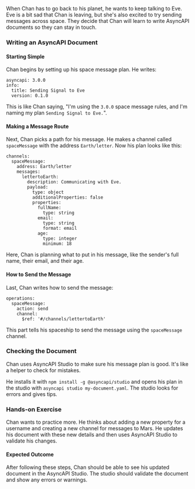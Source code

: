 
When Chan has to go back to his planet, he wants to keep talking to Eve. Eve is a bit sad that Chan is leaving, but she's also excited to try sending messages across space. They decide that Chan will learn to write AsyncAPI documents so they can stay in touch.

### Writing an AsyncAPI Document

#### Starting Simple

Chan begins by setting up his space message plan. He writes:

```
asyncapi: 3.0.0
info:
  title: Sending Signal to Eve
  version: 0.1.0
```

This is like Chan saying, "I'm using the `3.0.0` space message rules, and I'm naming my plan `Sending Signal to Eve.`".

#### Making a Message Route

Next, Chan picks a path for his message. He makes a channel called `spaceMessage` with the address `Earth/letter`. Now his plan looks like this:

```
channels:
  spaceMessage:
    address: Earth/letter
    messages:
      lettertoEarth:
        description: Communicating with Eve.
        payload:
          type: object
          additionalProperties: false
          properties:
            fullName:
              type: string
            email:
              type: string
              format: email
            age:
              type: integer
              minimum: 18
```

Here, Chan is planning what to put in his message, like the sender's full name, their email, and their age.

#### How to Send the Message

Last, Chan writes how to send the message:

```
operations: 
  spaceMessage:
    action: send
    channel: 
      $ref: '#/channels/lettertoEarth'
```

This part tells his spaceship to send the message using the `spaceMessage` channel.

### Checking the Document

Chan uses AsyncAPI Studio to make sure his message plan is good. It's like a helper to check for mistakes.

He installs it with `npm install -g @asyncapi/studio` and opens his plan in the studio with `asyncapi studio my-document.yaml`. The studio looks for errors and gives tips.

### Hands-on Exercise

Chan wants to practice more. He thinks about adding a new property for a username and creating a new channel for messages to Mars. He updates his document with these new details and then uses AsyncAPI Studio to validate his changes.

#### Expected Outcome

After following these steps, Chan should be able to see his updated document in the AsyncAPI Studio. The studio should validate the document and show any errors or warnings.
